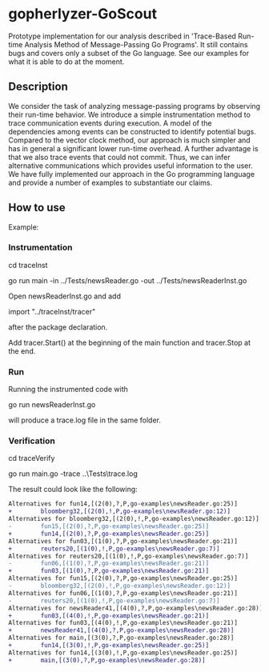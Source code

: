 # gopherlyzer-GoScout

Prototype implementation for our analysis described in 'Trace-Based Run-time Analysis Method of Message-Passing Go Programs'. 
It still contains bugs and covers only a subset of the Go language. See our examples for what it is able to do at the moment.

## Description

We consider the task of analyzing message-passing programs
by observing their run-time behavior.
We introduce a simple instrumentation method to trace communication events
during execution. A model of the dependencies among events can
be constructed to identify  potential bugs.
Compared to the vector clock method, our approach is much simpler and
has in general a significant lower run-time overhead.
A further advantage is that we also trace events
that could not commit. Thus, we can infer
alternative communications which provides useful information to the user.
We have fully implemented our approach in the Go programming language
and provide a number of examples to substantiate our claims.

## How to use

Example:

### Instrumentation

cd traceInst

go run main -in ../Tests/newsReader.go -out ../Tests/newsReaderInst.go

Open newsReaderInst.go and add 

import "../traceInst/tracer" 

after the package declaration.

Add tracer.Start() at the beginning of the main function and tracer.Stop at the end.

### Run
Running the instrumented code with

go run newsReaderInst.go

will produce a trace.log file in the same folder.

### Verification

cd traceVerify

go run main.go -trace ..\Tests\trace.log

The result could look like the following:

```diff
Alternatives for fun14,[(2(0),?,P,go-examples\newsReader.go:25)]
+        bloomberg32,[(2(0),!,P,go-examples\newsReader.go:12)]
Alternatives for bloomberg32,[(2(0),!,P,go-examples\newsReader.go:12)]
-        fun15,[(2(0),?,P,go-examples\newsReader.go:25)]
+        fun14,[(2(0),?,P,go-examples\newsReader.go:25)]
Alternatives for fun03,[(1(0),?,P,go-examples\newsReader.go:21)]
+        reuters20,[(1(0),!,P,go-examples\newsReader.go:7)]
Alternatives for reuters20,[(1(0),!,P,go-examples\newsReader.go:7)]
-        fun06,[(1(0),?,P,go-examples\newsReader.go:21)]
+        fun03,[(1(0),?,P,go-examples\newsReader.go:21)]
Alternatives for fun15,[(2(0),?,P,go-examples\newsReader.go:25)]
-        bloomberg32,[(2(0),!,P,go-examples\newsReader.go:12)]
Alternatives for fun06,[(1(0),?,P,go-examples\newsReader.go:21)]
-        reuters20,[(1(0),!,P,go-examples\newsReader.go:7)]
Alternatives for newsReader41,[(4(0),?,P,go-examples\newsReader.go:28)]
+        fun03,[(4(0),!,P,go-examples\newsReader.go:21)]
Alternatives for fun03,[(4(0),!,P,go-examples\newsReader.go:21)]
+        newsReader41,[(4(0),?,P,go-examples\newsReader.go:28)]
Alternatives for main,[(3(0),?,P,go-examples\newsReader.go:28)]
+        fun14,[(3(0),!,P,go-examples\newsReader.go:25)]
Alternatives for fun14,[(3(0),!,P,go-examples\newsReader.go:25)]
+        main,[(3(0),?,P,go-examples\newsReader.go:28)]
```